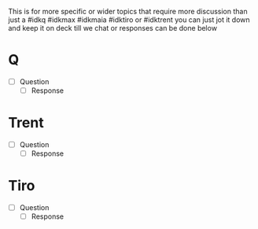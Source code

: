 This is for more specific or wider topics that require more discussion than just a #idkq #idkmax #idkmaia #idktiro or #idktrent 
you can just jot it down and keep it on deck till we chat or responses can be done below
# Q
- [ ] Question 
	- [ ] Response
# Trent
- [ ] Question 
	- [ ] Response
# Tiro
- [ ] Question 
	- [ ] Response
